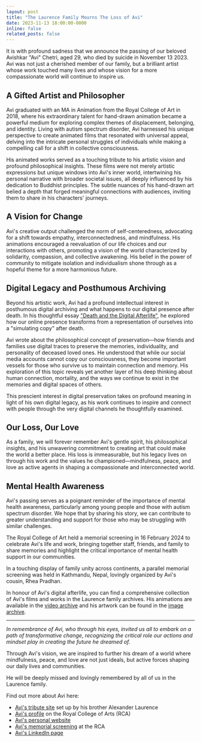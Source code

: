 ```yaml
---
layout: post
title: "The Laurence Family Mourns The Loss of Avi"
date: 2023-11-13 18:00:00-0000
inline: false
related_posts: false
---
```


It is with profound sadness that we announce the passing of our beloved Avishkar "Avi" Chetri, aged 29, who died by suicide in November 13 2023. Avi was not just a cherished member of our family, but a brilliant artist whose work touched many lives and whose vision for a more compassionate world will continue to inspire us.

## A Gifted Artist and Philosopher

Avi graduated with an MA in Animation from the Royal College of Art in 2018, where his extraordinary talent for hand-drawn animation became a powerful medium for exploring complex themes of displacement, belonging, and identity. Living with autism spectrum disorder, Avi harnessed his unique perspective to create animated films that resonated with universal appeal, delving into the intricate personal struggles of individuals while making a compelling call for a shift in collective consciousness.

His animated works served as a touching tribute to his artistic vision and profound philosophical insights. These films were not merely artistic expressions but unique windows into Avi's inner world, intertwining his personal narrative with broader societal issues, all deeply influenced by his dedication to Buddhist principles. The subtle nuances of his hand-drawn art belied a depth that forged meaningful connections with audiences, inviting them to share in his characters' journeys.

## A Vision for Change

Avi's creative output challenged the norm of self-centeredness, advocating for a shift towards empathy, interconnectedness, and mindfulness. His animations encouraged a reevaluation of our life choices and our interactions with others, promoting a vision of the world characterized by solidarity, compassion, and collective awakening. His belief in the power of community to mitigate isolation and individualism shone through as a hopeful theme for a more harmonious future.

## Digital Legacy and Posthumous Archiving

Beyond his artistic work, Avi had a profound intellectual interest in posthumous digital archiving and what happens to our digital presence after death. In his thoughtful essay ["Death and the Digital Afterlife"](https://web.archive.org/web/20210614032337/http://avichetri.co.uk/death-and-the-digital-afterlife/), he explored how our online presence transforms from a representation of ourselves into a "simulating copy" after death.

Avi wrote about the philosophical concept of preservation—how friends and families use digital traces to preserve the memories, individuality, and personality of deceased loved ones. He understood that while our social media accounts cannot copy our consciousness, they become important vessels for those who survive us to maintain connection and memory. His exploration of this topic reveals yet another layer of his deep thinking about human connection, mortality, and the ways we continue to exist in the memories and digital spaces of others.

This prescient interest in digital preservation takes on profound meaning in light of his own digital legacy, as his work continues to inspire and connect with people through the very digital channels he thoughtfully examined.

## Our Loss, Our Love

As a family, we will forever remember Avi's gentle spirit, his philosophical insights, and his unwavering commitment to creating art that could make the world a better place. His loss is immeasurable, but his legacy lives on through his work and the values he championed—mindfulness, peace, and love as active agents in shaping a compassionate and interconnected world.

## Mental Health Awareness

Avi's passing serves as a poignant reminder of the importance of mental health awareness, particularly among young people and those with autism spectrum disorder. We hope that by sharing his story, we can contribute to greater understanding and support for those who may be struggling with similar challenges.

The Royal College of Art held a memorial screening in 16 February 2024 to celebrate Avi's life and work, bringing together staff, friends, and family to share memories and highlight the critical importance of mental health support in our communities.

In a touching display of family unity across continents, a parallel memorial screening was held in Kathmandu, Nepal, lovingly organized by Avi's cousin, Rhea Pradhan.

In honour of Avi's digital afterlife, you can find a comprehensive collection of Avi's films and works in the Laurence family archives. His animations are available in the [video archive](/en/video-archive/) and his artwork can be found in the [image archive](/en/image-archive/).

---

*In remembrance of Avi, who through his eyes, invited us all to embark on a path of transformative change, recognizing the critical role our actions and mindset play in creating the future he dreamed of.*

Through Avi's vision, we are inspired to further his dream of a world where mindfulness, peace, and love are not just ideals, but active forces shaping our daily lives and communities.

He will be deeply missed and lovingly remembered by all of us in the Laurence family. 

Find out more about Avi here:

- [Avi's tribute site](https://rinoalex.my.canva.site/avichetri) set up by his brother Alexander Laurence
- [Avi's profile](https://wayback.archive-it.org/16274/20240307232318/) on the Royal College of Arts (RCA)
- [Avi's personal website](https://web.archive.org/web/20210614013758/http://avichetri.co.uk/)
- [Avi's memorial screening](https://www.rca.ac.uk/news-and-events/events/celebrating-avi-chetri-ma-animation-2018/) at the RCA
- [Avi's LinkedIn page](https://www.linkedin.com/in/avichetri/?originalSubdomain=uk)